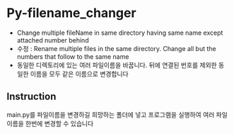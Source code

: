 # Py-filename_changer

- Change multiple fileName in same directory having same name except attached number behind
- 수정 : Rename multiple files in the same directory. Change all but the numbers that follow to the same name
- 동일한 디렉토리에 있는 여러 파일이름을 바꿉니다. 뒤에 연결된 번호를 제외한 동일한 이름을 모두 같은 이름으로 변경합니다

## Instruction

main.py를 파일이름을 변경하길 희망하는 폴더에 넣고 프로그램을 실행하여 여러 파일이름을 한번에 변경할 수 있습니다
